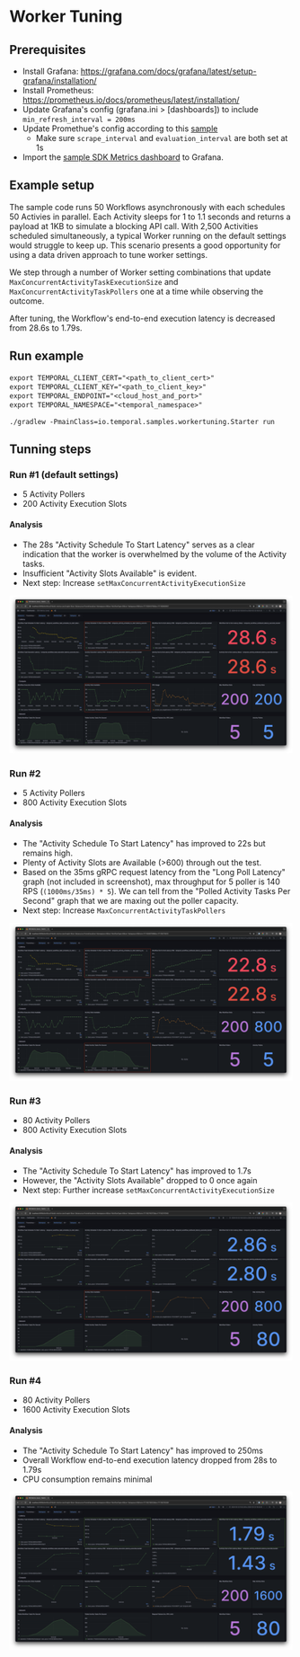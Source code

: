 # Worker Tuning

## Prerequisites
* Install Grafana: https://grafana.com/docs/grafana/latest/setup-grafana/installation/
* Install Prometheus: https://prometheus.io/docs/prometheus/latest/installation/
* Update Grafana's config (grafana.ini > [dashboards]) to include `min_refresh_interval = 200ms`
* Update Promethue's config according to this [sample](/src/main/java/io/temporal/samples/workertuning/config/prometheus.yml)
  * Make sure `scrape_interval` and `evaluation_interval` are both set at 1s
* Import the [sample SDK Metrics dashboard](/src/main/java/io/temporal/samples/workertuning/dashboard/sdk_metrics.yaml) to Grafana.

## Example setup

The sample code runs 50 Workflows asynchronously with each schedules 50 Activies in parallel. Each Activity sleeps for 1 to 1.1 seconds and returns a payload at 1KB to simulate a blocking API call. With 2,500 Activities scheduled simultaneously, a typical Worker running on the default settings would struggle to keep up. This scenario presents a good opportunity for using a data driven approach to tune worker settings.

We step through a number of Worker setting combinations that update `MaxConcurrentActivityTaskExecutionSize` and `MaxConcurrentActivityTaskPollers` one at a time while observing the outcome.

After tuning, the Workflow's end-to-end execution latency is decreased from 28.6s to 1.79s.

## Run example
```
export TEMPORAL_CLIENT_CERT="<path_to_client_cert>"
export TEMPORAL_CLIENT_KEY="<path_to_client_key>"
export TEMPORAL_ENDPOINT="<cloud_host_and_port>"
export TEMPORAL_NAMESPACE="<temporal_namespace>"
```
```
./gradlew -PmainClass=io.temporal.samples.workertuning.Starter run
```

## Tunning steps

### Run #1 (default settings)
- 5 Activity Pollers
- 200 Activity Execution Slots

#### Analysis
- The 28s "Activity Schedule To Start Latency" serves as a clear indication that the worker is overwhelmed by the volume of the Activity tasks.
- Insufficient "Activity Slots Available" is evident.
- Next step: Increase `setMaxConcurrentActivityExecutionSize`

![](/src/main/java/io/temporal/samples/workertuning/assets/5x200.png)

### Run #2
- 5 Activity Pollers
- 800 Activity Execution Slots

#### Analysis
- The "Activity Schedule To Start Latency" has improved to 22s but remains high.
- Plenty of Activity Slots are Available (>600) through out the test.
- Based on the 35ms gRPC request latency from the "Long Poll Latency" graph (not included in screenshot), max throughput for 5 poller is 140 RPS (`(1000ms/35ms) * 5`). We can tell from the "Polled Activity Tasks Per Second" graph that we are maxing out the poller capacity.
- Next step: Increase `MaxConcurrentActivityTaskPollers`

![](/src/main/java/io/temporal/samples/workertuning/assets/5x800.png)

### Run #3
- 80 Activity Pollers
- 800 Activity Execution Slots

#### Analysis
- The "Activity Schedule To Start Latency" has improved to 1.7s
- However, the "Activity Slots Available" dropped to 0 once again
- Next step: Further increase `setMaxConcurrentActivityExecutionSize`

![](/src/main/java/io/temporal/samples/workertuning/assets/80x800.png)


### Run #4
- 80 Activity Pollers
- 1600 Activity Execution Slots

#### Analysis
- The "Activity Schedule To Start Latency" has improved to 250ms
- Overall Workflow end-to-end execution latency dropped from 28s to 1.79s
- CPU consumption remains minimal

![](/src/main/java/io/temporal/samples/workertuning/assets/80x1600.png)
